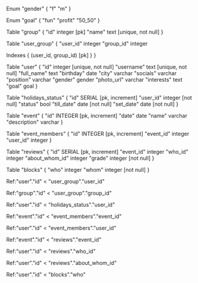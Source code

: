 
Enum "gender" {
"f"
"m"
}

Enum "goal" {
"fun"
"profit"
"50_50"
}

Table "group" {
"id" integer [pk]
"name" text [unique, not null]
}

Table "user_group" {
"user_id" integer
"group_id" integer

Indexes {
(user_id, group_id) [pk]
}
}

Table "user" {
"id" integer [unique, not null]
"username" text [unique, not null]
"full_name" text
"birthday" date
"city" varchar
"socials" varchar
"position" varchar
"gender" gender
"photo_url" varchar
"interests" text
"goal" goal
}

Table "holidays_status" {
"id" SERIAL [pk, increment]
"user_id" integer [not null]
"status" bool
"till_date" date [not null]
"set_date" date [not null]
}

Table "event" {
"id" INTEGER [pk, increment]
"date" date
"name" varchar
"description" varchar
}

Table "event_members" {
"id" INTEGER [pk, increment]
"event_id" integer
"user_id" integer
}

Table "reviews" {
"id" SERIAL [pk, increment]
"event_id" integer
"who_id" integer
"about_whom_id" integer
"grade" integer [not null]
}

Table "blocks" {
"who" integer
"whom" integer [not null]
}

Ref:"user"."id" < "user_group"."user_id"

Ref:"group"."id" < "user_group"."group_id"

Ref:"user"."id" < "holidays_status"."user_id"

Ref:"event"."id" < "event_members"."event_id"

Ref:"user"."id" < "event_members"."user_id"

Ref:"event"."id" < "reviews"."event_id"

Ref:"user"."id" < "reviews"."who_id"

Ref:"user"."id" < "reviews"."about_whom_id"

Ref:"user"."id" < "blocks"."who"


